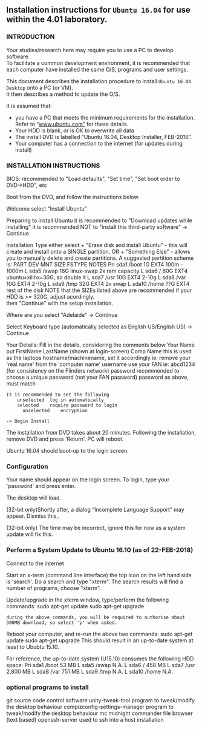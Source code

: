 
## Installation instructions for ```Ubuntu 16.04``` for use within the 4.01 laboratory.

### INTRODUCTION

Your studies/research here may require you to use a PC to develop software.  
To facilitate a common development environment,
it is recommended that each computer have installed the same O/S, programs and user settings.

This document describes the installation procedure to install ```Ubuntu 16.04 Desktop``` onto a PC (or VM).  
It then describes a method to update the O/S.

It is assumed that:  
- you have a PC that meets the minimum requirements for the installation. Refer to “www.ubuntu.com” for these details.  
- Your HDD is blank, or is OK to overwrite all data  
- The install DVD is labelled “Ubuntu 16.04, Desktop Installer, FEB-2016”.  
- Your computer has a connection to the internet (for updates during install)  

### INSTALLATION INSTRUCTIONS

BIOS:
	recommended to "Load defaults", "Set time", "Set boot order to DVD→HDD", etc

Boot from the DVD, and follow the instructions below.

Welcome
	select "Install Ubuntu"

Preparing to install Ubuntu
	it is recommended to "Download updates while installing"
	it is recommended NOT to "install this third-party software"
	-> Continue

Installation Type
	either select
	+ "Erase disk and install Ubuntu" - this will create and install onto a SINGLE partition, OR
	+ "Something Else" - allows you to manually delete and create partitions.
		A suggested partition scheme is:
			PART	DEV	MNT	SIZE	FSTYPE	NOTES
			Pri	sda1	/boot	  1G	EXT4		100m - 1000m
			L	sda5	/swap	16G	linux-swap	2x ram capacity
			L	sda6	/	60G	EXT4		ubuntu+xilinx=30G, so double it
			L	sda7	/usr	10G	EXT4		2-10g
			L	sda8	/var	10G	EXT4		2-10g
			L	sda9	/tmp	32G	EXT4		2x swap
			L	sda10	/home	??G	EXT4		rest of the disk
NOTE that the SIZEs listed above are recommended if your HDD is >= 320G, adjust acordingly.  
	then "Continue" with the setup installation.

Where are you
	select "Adelaide" 
	-> Continue

Select Keyboard type
	(automatically selected as English US/English US)
	-> Continue

Your Details:
	Fill in the details, considering the comments below
Your Name	put FirstName LastName (shown at login-screen)
Comp Name	this is used as the laptops hostname/machinename, set it accordingly
		ie: remove your 'real name' from the 'computer name'
username	use your FAN ie: abcd1234 (for consistency on the Flinders network)
password	recommended to choose a unique password (not your FAN password)
password	as above, must match

	It is recommended to set the following
		unselected	log in automatically
		selected	require password to login
		  unselected	encryption

	-> Begin Install

The installation from DVD takes about 20 minutes.
Following the installation, remove DVD and press 'Return'. PC will reboot.

Ubuntu 16.04 should boot-up to the login screen.

### Configuration

Your name should appear on the login screen. To login, type your 'password' and press enter.

The desktop will load.

(32-bit only)Shortly after, a dialog “Incomplete Language Support” may appear. Dismiss this,.

(32-bit only) The time may be incorrect, ignore this for now as a system update will fix this.

### Perform a System Update to Ubuntu 16.10 (as of 22-FEB-2018)

Connect to the internet

Start an x-term (command line interface)
	the top icon on the left hand side is 'search'. Do a search and type "xterm".
	The search results will find a number of programs, choose "xterm".

Update/upgrade
	in the xterm window, type/perform the following commands:
	sudo apt-get update
	sudo apt-get upgrade

	during the above commands, you will be required to authorise about 300MB download, so select 'y' when asked.

Reboot your computer, and re-run the above two commands:
	sudo apt-get update
	sudo apt-get upgrade
This should result in an up-to-date system at least to Ububtu 15.10.

For reference, the up-to-date system (U15.10) consumes the following HDD space:
Pri	sda1	/boot	     53 MB
L	sda5	/swap	         N.A.
L	sda6	/	   458 MB
L	sda7	/usr	2,800 MB
L	sda8	/var	   751 MB
L	sda9	/tmp	         N.A.
L	sda10	/home	         N.A.

### optional programs to install

git					source code control software
unity-tweak-tool			program to tweak/modify the desktop behaviour
compizconfig-settings-manager	program to tweak/modify the desktop behaviour
mc					midnight commander file browser (text based)
openssh-server			used to ssh into a host installation










